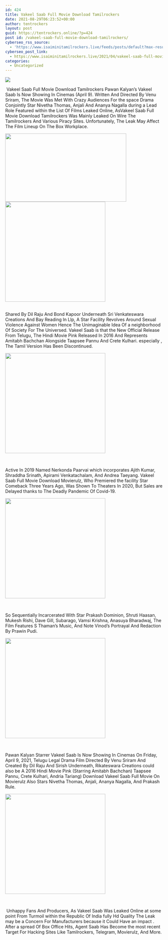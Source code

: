 ```yaml
---
id: 424
title: Vakeel Saab Full Movie Download Tamilrockers
date: 2021-08-29T06:23:52+00:00
author: tentrockers
layout: post
guid: https://tentrockers.online/?p=424
post id: /vakeel-saab-full-movie-download-tamilrockers/
cyberseo_rss_source:
  - 'https://www.isaiminitamilrockers.live/feeds/posts/default?max-results=150&start-index=1'
cyberseo_post_link:
  - https://www.isaiminitamilrockers.live/2021/04/vakeel-saab-full-movie-download.html
categories:
  - Uncategorized
---
```

<div class="media_block">
  <img src="https://1.bp.blogspot.com/-vQLkq_MTeEA/YHHZxEeN71I/AAAAAAAAAsk/CKIuYW-07EgRwU3YSC3RaI6t2FAcGKLeQCLcBGAsYHQ/s72-w387-h218-c/FC_Vakeel-Saab2.jpg" class="media_thumbnail" />
</div>

<meta content="&nbsp; Vakeel Saab Full Movie Download Tamilrockers &nbsp; Pawan Kalyan’s Vakeel Saab Is Now Showing In Cinemas (April 9). Written And Directed By Ven..." name="twitter:description" />

  


<center>
</center>

&nbsp;<span face="&quot;Source Sans Pro&quot;, &quot;Helvetica Neue&quot;, sans-serif">Vakeel Saab Full Movie Download Tamilrockers</span><span face="&quot;Source Sans Pro&quot;, &quot;Helvetica Neue&quot;, sans-serif">&nbsp;</span><span face="&quot;Source Sans Pro&quot;, &quot;Helvetica Neue&quot;, sans-serif">Pawan Kalyan’s Vakeel Saab Is Now Showing In Cinemas (April 9). Written And Directed By Venu Sriram, The Movie Was Met With Crazy Audiences For the space Drama Conjointly Star Nivetha Thomas, Anjali And Ananya Nagalla during a Lead Role Featured within the List Of Films Leaked Online, As</span><span face="Source Sans Pro, Helvetica Neue, sans-serif"><span>Vakeel Saab Full Movie Download Tamilrockers&nbsp;</span></span><span face="&quot;Source Sans Pro&quot;, &quot;Helvetica Neue&quot;, sans-serif">Was Mainly Leaked On Wire The Tamilrockers And Various Piracy Sites. Unfortunately, The Leak May Affect The Film Lineup On The Box Workplace.</span>

<div class="separator">
  <a href="https://1.bp.blogspot.com/-vQLkq_MTeEA/YHHZxEeN71I/AAAAAAAAAsk/CKIuYW-07EgRwU3YSC3RaI6t2FAcGKLeQCLcBGAsYHQ/s800/FC_Vakeel-Saab2.jpg"><img loading="lazy" border="0" data-original-height="500" data-original-width="800" height="218" src="https://1.bp.blogspot.com/-vQLkq_MTeEA/YHHZxEeN71I/AAAAAAAAAsk/CKIuYW-07EgRwU3YSC3RaI6t2FAcGKLeQCLcBGAsYHQ/w387-h218/FC_Vakeel-Saab2.jpg" width="387" /></a>
</div>



<div class="separator">
  <a href="https://nayishayari.com/radhe-movie-download/" target="_blank" rel="noopener"><img border="0" data-original-height="166" data-original-width="800" src="https://1.bp.blogspot.com/-OsooBv0oHjQ/YHHZ3fCvKFI/AAAAAAAAAss/yPbrXz-2KQowsb9BhiLH7Z1DP3Us5l4FgCLcBGAsYHQ/s320/unnamed.gif" width="320" /></a>
</div>

<span face="&quot;Source Sans Pro&quot;, &quot;Helvetica Neue&quot;, sans-serif"><br /></span><span><span face="Source Sans Pro, Helvetica Neue, sans-serif">Shared By Dil Raju And Bond Kapoor Underneath Sri Venkateswara Creations And Bay Reading In Llp, A Star Facility Revolves Around Sexual Violence Against Women Hence The Unimaginable Idea Of a neighborhood Of Society For The Universed. Vakeel Saab is that the New Official Release From Telugu, The Hindi Movie Pink Released In 2016 And Represents Amitabh Bachchan Alongside Taapsee Pannu And Crete Kulhari. especially , The Tamil Version Has Been Discontinued.&nbsp;</span></span>

<div class="separator">
  <a href="https://nayishayari.com/radhe-movie-download/" target="_blank" rel="noopener"><img border="0" data-original-height="166" data-original-width="800" src="https://1.bp.blogspot.com/-pdV6spLRQfU/YHHZ6xo-2ZI/AAAAAAAAAs0/2No3rlABlRsTsdS92xHSpID7sff0atjEACLcBGAsYHQ/s320/unnamed.gif" width="320" /></a>
</div>

<span face="Source Sans Pro, Helvetica Neue, sans-serif"><br /></span><ins class="fce2306c8b5" data-affquery="/81dee8bcaf/ce2306c8b5/?placementName=default" data-domain="//aaaaaco.com" data-height="0" data-width="0"></ins><ins class="fce2306c8b5" data-affquery="/81dee8bcaf/ce2306c8b5/?placementName=default" data-domain="//aaaaaco.com" data-height="0" data-width="0"></ins>

<span><span face="Source Sans Pro, Helvetica Neue, sans-serif">Active In 2019 Named Nerkonda Paarvai which incorporates Ajith Kumar, Shraddha Srinath, Apirami Venkatachalam, And Andrea Taeyang. Vakeel Saab Full Movie Download Movierulz, Who Premiered the facility Star Comeback Three Years Ago, Was Shown To Theaters In 2020, But Sales are Delayed thanks to The Deadly Pandemic Of Covid-19.&nbsp;</span></span>

<div class="separator">
  <a href="https://nayishayari.com/radhe-movie-download/" target="_blank" rel="noopener"><img border="0" data-original-height="166" data-original-width="800" src="https://1.bp.blogspot.com/-ZUMVVjLyGCg/YHHZ_X_7_cI/AAAAAAAAAs4/zzTu9mr3qFoNLm6mrgPPVayZoTDPt_rSACLcBGAsYHQ/s320/unnamed.gif" width="320" /></a>
</div>

<span face="Source Sans Pro, Helvetica Neue, sans-serif"><br /></span><ins class="fce2306c8b5" data-affquery="/81dee8bcaf/ce2306c8b5/?placementName=default" data-domain="//aaaaaco.com" data-height="0" data-width="0"></ins>

<span><span face="Source Sans Pro, Helvetica Neue, sans-serif">So Sequentially Incarcerated With Star Prakash Dominion, Shruti Haasan, Mukesh Rishi, Dave Gill, Subarago, Vamsi Krishna, Anasuya Bharadwaj, The Film Features S Thaman’s Music, And Note Vinod’s Portrayal And Redaction By Prawin Pudi.</span></span>

<div class="separator">
  <a href="https://nayishayari.com/radhe-movie-download/" target="_blank" rel="noopener"><img border="0" data-original-height="166" data-original-width="800" src="https://1.bp.blogspot.com/-WbYQis_Fgdk/YHHZl5oOg9I/AAAAAAAAAsY/VQp9KkjFP7sx2fUa_NkdUlwvCzFlHYnfgCLcBGAsYHQ/s320/unnamed.gif" width="320" /></a>
</div>

<span face="Source Sans Pro, Helvetica Neue, sans-serif"><br /></span>

<span><span face="Source Sans Pro, Helvetica Neue, sans-serif">Pawan Kalyan Starrer Vakeel Saab Is Now Showing In Cinemas On Friday, April 9, 2021, Telugu Legal Drama Film Directed By Venu Sriram And Created By Dil Raju And Sirish Underneath, Rikateswara Creations could also be A 2016 Hindi Movie Pink (Starring Amitabh Bachchan) Taapsee Pannu, Crete Kulhari, Andria Tariang) Download Vakeel Saab Full Movie On Movierulz Also Stars Nivetha Thomas, Anjali, Ananya Nagalla, And Prakash Rule.</span></span>

<div class="separator">
  <a href="https://nayishayari.com/radhe-movie-download/" target="_blank" rel="noopener"><img border="0" data-original-height="166" data-original-width="800" src="https://1.bp.blogspot.com/-1t8CqaCDSNE/YHHZpZUhDuI/AAAAAAAAAsc/xWIk1qbP4QotY77Xz2d2Yv6YQs1s4JwkwCLcBGAsYHQ/s320/unnamed.gif" width="320" /></a>
</div>

<span face="Source Sans Pro, Helvetica Neue, sans-serif"><br /></span>

<span><span face="Source Sans Pro, Helvetica Neue, sans-serif">&nbsp;Unhappy Fans And Producers, As Vakeel Saab Was Leaked Online at some point From Turmoil within the Republic Of India fully Hd Quality The Leak may be a Concern For Manufacturers because it Could Have an impact . After a spread Of Box Office Hits, Agent Saab Has Become the most recent Target For Hacking Sites Like Tamilrockers, Telegram, Movierulz, And More.</span></span>

<center>
</center>